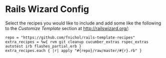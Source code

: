 # Rails Wizard Config

Select the recipes you would like to include and add some like the following to the *Customize Template* section at <http://railswizard.org/>:

    repo = "https://github.com/fnichol/rails-template-recipes"
    extra_recipes = %w{ rvm git cleanup cucumber_extras rspec_extras autotest irb flashes_partial.erb }
    extra_recipes.each { |r| apply "#{repo}/raw/master/#{r}.rb" }

